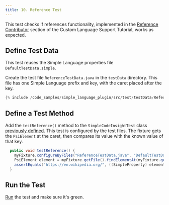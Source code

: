 ```yaml
---
title: 10. Reference Test
---
```

<!-- Copyright 2000-2020 JetBrains s.r.o. and other contributors. Use of this source code is governed by the Apache 2.0 license that can be found in the LICENSE file. -->

This test checks if references functionality, implemented in the [Reference Contributor](/tutorials/custom_language_support/reference_contributor.md) section of the Custom Language Support Tutorial, works as expected.

## Define Test Data
This test reuses the Simple Language properties file `DefaultTestData.simple`.

Create the test file `ReferenceTestData.java` in the `testData` directory.
This file has one Simple Language prefix and key, with the caret placed after the key.

```java
{% include /code_samples/simple_language_plugin/src/test/testData/ReferenceTestData.java %}
```

## Define a Test Method
Add the `testReference()` method to the `SimpleCodeInsightTest` class [previously defined](completion_test.md#define-a-test).
This test is configured by the test files.
The fixture gets the `PsiElement` at the caret, then compares its value with the known value of that key.

```java
  public void testReference() {
    myFixture.configureByFiles("ReferenceTestData.java", "DefaultTestData.simple");
    PsiElement element = myFixture.getFile().findElementAt(myFixture.getCaretOffset()).getParent();
    assertEquals("https://en.wikipedia.org/", ((SimpleProperty) element.getReferences()[0].resolve()).getValue());
  }
```

## Run the Test
[Run](completion_test.md#run-the-test) the test and make sure it's green.
